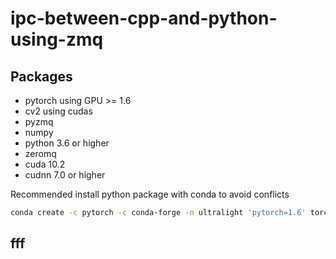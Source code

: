 # ipc-between-cpp-and-python-using-zmq
## Packages
- pytorch using GPU >= 1.6 
- cv2 using cudas
- pyzmq
- numpy
- python 3.6 or higher
- zeromq
- cuda 10.2
- cudnn 7.0 or higher

Recommended install python package with conda to avoid conflicts

```bash
conda create -c pytorch -c conda-forge -n ultralight 'pytorch=1.6' torchvision torchaudio cudatoolkit opencv pyzmq zeromq python=3.6.9
```

## fff
